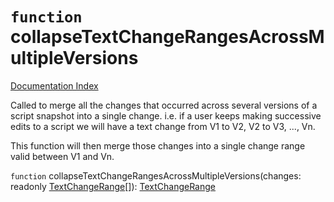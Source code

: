 # `function` collapseTextChangeRangesAcrossMultipleVersions

[Documentation Index](../README.md)

Called to merge all the changes that occurred across several versions of a script snapshot
into a single change.  i.e. if a user keeps making successive edits to a script we will
have a text change from V1 to V2, V2 to V3, ..., Vn.

This function will then merge those changes into a single change range valid between V1 and
Vn.

`function` collapseTextChangeRangesAcrossMultipleVersions(changes: readonly [TextChangeRange](../private.interface.TextChangeRange/README.md)\[]): [TextChangeRange](../private.interface.TextChangeRange/README.md)